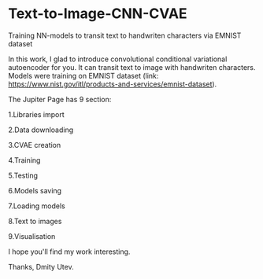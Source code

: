 # Text-to-Image-CNN-CVAE
Training NN-models to transit text to handwriten characters via EMNIST dataset

In this work, I glad to introduce convolutional conditional variational autoencoder for you. It can transit text to image with handwriten characters. Models were training on EMNIST dataset (link: https://www.nist.gov/itl/products-and-services/emnist-dataset).

The Jupiter Page has 9 section:

1.Libraries import

2.Data downloading

3.CVAE creation

4.Training

5.Testing

6.Models saving

7.Loading models

8.Text to images

9.Visualisation

I hope you'll find my work interesting.

Thanks,
Dmity Utev.

